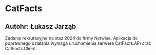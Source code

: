 # CatFacts
## Autohr: Łukasz Jarząb

Zadanie rekrutacyjne na staż 2024 do firmy Netwise.
Aplikacja do poprawnego działania wymaga uruchomienia serwera CatFacts.API oraz CatFacts.Client.
